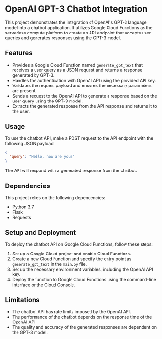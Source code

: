 # OpenAI GPT-3 Chatbot Integration

This project demonstrates the integration of OpenAI's GPT-3 language model into a chatbot application. It utilizes Google Cloud Functions as the serverless compute platform to create an API endpoint that accepts user queries and generates responses using the GPT-3 model.

## Features

- Provides a Google Cloud Function named `generate_gpt_text` that receives a user query as a JSON request and returns a response generated by GPT-3.
- Handles the authentication with OpenAI API using the provided API key.
- Validates the request payload and ensures the necessary parameters are present.
- Sends a request to the OpenAI API to generate a response based on the user query using the GPT-3 model.
- Extracts the generated response from the API response and returns it to the user.

## Usage

To use the chatbot API, make a POST request to the API endpoint with the following JSON payload:

```json
{
  "query": "Hello, how are you?"
}
```

The API will respond with a generated response from the chatbot.

## Dependencies

This project relies on the following dependencies:

- Python 3.7
- Flask
- Requests

## Setup and Deployment

To deploy the chatbot API on Google Cloud Functions, follow these steps:

1. Set up a Google Cloud project and enable Cloud Functions.
2. Create a new Cloud Function and specify the entry point as `generate_gpt_text` in the `main.py` file.
3. Set up the necessary environment variables, including the OpenAI API key.
4. Deploy the function to Google Cloud Functions using the command-line interface or the Cloud Console.

## Limitations

- The chatbot API has rate limits imposed by the OpenAI API.
- The performance of the chatbot depends on the response time of the OpenAI API.
- The quality and accuracy of the generated responses are dependent on the GPT-3 model.
